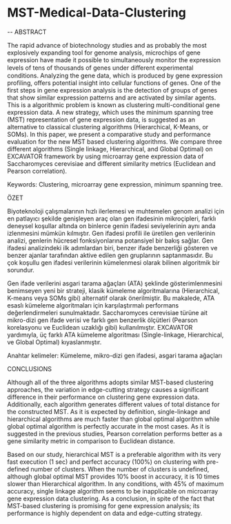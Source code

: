 # MST-Medical-Data-Clustering

--
ABSTRACT

The rapid advance of biotechnology studies and as probably the most explosively expanding tool for genome analysis, microchips of gene expression have made it possible 
to simultaneously monitor the expression levels of tens of thousands of genes under diﬀerent experimental conditions. Analyzing the gene data, which is produced 
by gene expression profiling, offers potential insight into cellular functions of genes. 
One of the first steps in gene expression analysis is the detection of groups of genes that show similar expression patterns and are activated by similar agents. 
This is a algorithmic problem is known as clustering multi-conditional gene expression data.
A new strategy, which uses the minimum spanning tree (MST) representation of gene expression data, 
is suggested as an alternative to classical clustering algorithms (Hierarchical, K-Means, or SOMs). 
In this paper, we present a comparative study and performance evaluation for the new MST based clustering algorithms. We compare three different algorithms 
(Single linkage, Hierarchical, and Global Optimal) on EXCAVATOR framework by using microarray gene expression data of Saccharomyces cerevisiae and 
different similarity metrics (Euclidean and Pearson correlation).

Keywords: Clustering, microarray gene expression, minimum spanning tree.

ÖZET

Biyoteknoloji çalışmalarının hızlı ilerlemesi ve muhtemelen genom analizi için en patlayıcı şekilde genişleyen araç olan gen ifadesinin mikroçipleri, 
farklı deneysel koşullar altında on binlerce genin ifadesi seviyelerinin aynı anda izlenmesini mümkün kılmıştır. Gen ifadesi profili ile üretilen gen verilerinin analizi, 
genlerin hücresel fonksiyonlarına potansiyel bir bakış sağlar. Gen ifadesi analizindeki ilk adımlardan biri, benzer ifade benzerliği gösteren ve 
benzer ajanlar tarafından aktive edilen gen gruplarının saptanmasıdır. Bu çok koşullu gen ifadesi verilerinin kümelenmesi olarak bilinen algoritmik bir sorundur.

Gen ifade verilerini asgari tarama ağaçları (ATA) şeklinde gösterimlenmesini benimseyen yeni bir strateji, 
klasik kümeleme algoritmalarına (Hierarchical, K-means veya SOMs gibi) alternatif olarak önerilmiştir. 
Bu makalede, ATA esaslı kümeleme algoritmaları için karşılaştırmalı performans değerlendirmeleri sunulmaktadır. 
Saccharomyces cerevisiae türüne ait mikro-dizi gen ifade verisi ve farklı gen benzerlik ölçütleri (Pearson korelasyonu ve Euclidean uzaklığı gibi) kullanılmıştır. 
EXCAVATOR yardımıyla, üç farklı ATA kümeleme algoritması (Single-linkage, Hierarchical, ve Global Optimal) kıyaslanmıştır.

Anahtar kelimeler: Kümeleme, mikro-dizi gen ifadesi, asgari tarama ağaçları


CONCLUSIONS

Although all of the three algorithms adopts similar MST-based clustering approaches, the variation in edge-cutting strategy causes a significant difference in their 
performance on clustering gene expression data. Additionally, each algorithm generates different values of total distance for the constructed MST. 
As it is expected by definition, single-linkage and hierarchical algorithms are much faster than global optimal algorithm while global optimal algorithm is perfectly 
accurate in the most cases. As it is suggested in the previous studies, Pearson correlation performs better as a gene similarity metric in comparison to Euclidean distance.

Based on our study, hierarchical MST is a preferable algorithm with its very fast execution (1 sec) and perfect accuracy (100%) on clustering with 
pre-defined number of clusters. When the number of clusters is undefined, although global optimal MST provides 10% boost in accuracy, it is 10 times slower
than Hierarchical algorithm. In any conditions, with 45% of maximum accuracy, single linkage algorithm seems to be inapplicable on microarray 
gene expression data clustering. As a conclusion, in spite of the fact that MST-based clustering is promising for gene expression analysis; 
its performance is highly dependent on data and edge-cutting strategy.

